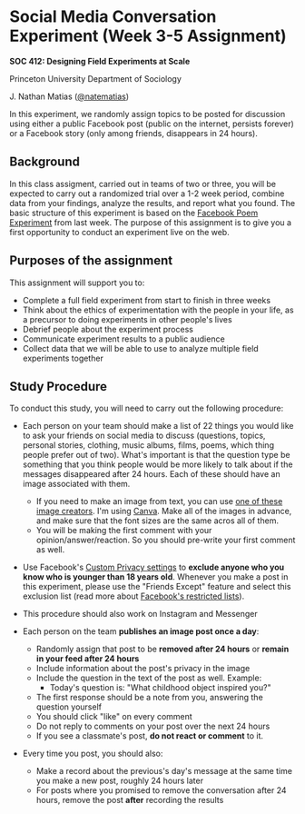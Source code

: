 # Social Media Conversation Experiment (Week 3-5 Assignment)

**SOC 412: Designing Field Experiments at Scale**

Princeton University Department of Sociology

J. Nathan Matias ([@natematias](https://twitter.com/natematias))

In this experiment, we randomly assign topics to be posted for discussion using either a public Facebook post (public on the internet, persists forever) or a Facebook story (only among friends, disappears in 24 hours).

## Background
In this class assigment, carried out in teams of two or three, you will be expected to carry out a randomized trial over a 1-2 week period, combine data from your findings, analyze the results, and report what you found. The basic structure of this experiment is based on the [Facebook Poem Experiment](https://github.com/natematias/SOC412/blob/master/1-facebook-poem/README.md) from last week. The purpose of this assignment is to give you a first opportunity to conduct an experiment live on the web.


## Purposes of the assignment
This assignment will support you to:

* Complete a full field experiment from start to finish in three weeks
* Think about the ethics of experimentation with the people in your life, as a precursor to doing experiments in other people's lives
* Debrief people about the experiment process
* Communicate experiment results to a public audience
* Collect data that we will be able to use to analyze multiple field experiments together

## Study Procedure
To conduct this study, you will need to carry out the following procedure:

* Each person on your team should make a list of 22 things you would like to ask your friends on social media to discuss (questions, topics, personal stories, clothing, music albums, films, poems, which thing people prefer out of two). What's important is that the question type be something that you think people would be more likely to talk about if the messages disappeared after 24 hours. Each of these should have an image associated with them.
  * If you need to make an image from text, you can use [one of these image creators](https://blog.hubspot.com/marketing/quote-maker-apps-instagram). I'm using [Canva](https://www.canva.com/). Make all of the images in advance, and make sure that the font sizes are the same acros all of them.
  * You will be making the first comment with your opinion/answer/reaction. So you should pre-write your first comment as well.
* Use Facebook's [Custom Privacy settings](https://www.facebook.com/help/459934584025324) to **exclude anyone who you know who is younger than 18 years old**. Whenever you make a post in this experiment, please use the "Friends Except" feature and select this exclusion list (read more about [Facebook's restricted lists](https://www.facebook.com/help/200538509990389?helpref=faq_content)).
* This procedure should also work on Instagram and Messenger

* Each person on the team **publishes an image post once a day**:
  * Randomly assign that post to be **removed after 24 hours** or **remain in your feed after 24 hours**
  * Include information about the post's privacy in the image
  * Include the question in the text of the post as well. Example:
    * Today's question is: "What childhood object inspired you?"
  * The first response should be a note from you, answering the question yourself
  * You should click "like" on every comment
  * Do not reply to comments on your post over the next 24 hours
  * If you see a classmate's post, **do not react or comment** to it.
* Every time you post, you should also:
  * Make a record about the previous's day's message at the same time you make a new post, roughly 24 hours later
  * For posts where you promised to remove the conversation after 24 hours, remove the post **after** recording the results
